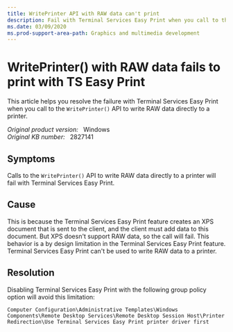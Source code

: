 ```yaml
---
title: WritePrinter API with RAW data can't print
description: Fail with Terminal Services Easy Print when you call to the WritePrinter() API to write RAW data directly to a printer.
ms.date: 03/09/2020
ms.prod-support-area-path: Graphics and multimedia development
---
```

# WritePrinter() with RAW data fails to print with TS Easy Print

This article helps you resolve the failure with Terminal Services Easy Print when you call to the `WritePrinter()` API to write RAW data directly to a printer.

_Original product version:_ &nbsp; Windows  
_Original KB number:_ &nbsp; 2827141

## Symptoms

Calls to the `WritePrinter()` API to write RAW data directly to a printer will fail with Terminal Services Easy Print.

## Cause

This is because the Terminal Services Easy Print feature creates an XPS document that is sent to the client, and the client must add data to this document. But XPS doesn't support RAW data, so the call will fail. This behavior is a by design limitation in the Terminal Services Easy Print feature. Terminal Services Easy Print can't be used to write RAW data to a printer.

## Resolution

Disabling Terminal Services Easy Print with the following group policy option will avoid this limitation:

`Computer Configuration\Administrative Templates\Windows Components\Remote Desktop Services\Remote Desktop Session Host\Printer Redirection\Use Terminal Services Easy Print printer driver first`
